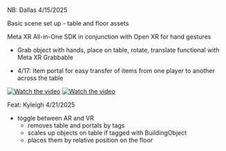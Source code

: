 NB:  Dallas 4/15/2025

Basic scene set up - table and floor assets

Meta XR All-in-One SDK in conjunction with Open XR for hand gestures

- Grab object with hands, place on table, rotate, translate functional with Meta XR Grabbable

- 4/17: Item portal for easy transfer of items from one player to another across the table

[![Watch the video](https://img.youtube.com/vi/6XJnJ_h5r9A/0.jpg)](https://www.youtube.com/watch?v=6XJnJ_h5r9A)
[![Watch the video](https://img.youtube.com/vi/N58T2cYtn2g/0.jpg)](https://www.youtube.com/watch?v=N58T2cYtn2g)

Feat: Kyleigh 4/21/2025
- toggle between AR and VR
  - removes table and portals by tags
  - scales up objects on table if tagged with BuildingObject
  - places them by relative position on the floor